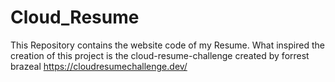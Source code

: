 # Cloud_Resume
This Repository contains the website code of my Resume.
What inspired the creation of this project is the cloud-resume-challenge created by forrest brazeal
https://cloudresumechallenge.dev/
